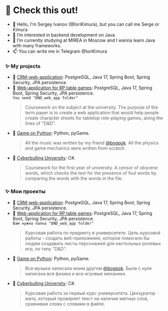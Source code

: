 # 🫢 Check this out!
- 👋 Hello, I'm Sergey Ivanov (@IoriKimura), but you can call me Serge or Kimura
- 👀 I’m interested in backend development on Java
- 🌱 I’m currently studying at MIREA in Moscow and I wanna learn Java with many frameworks.
- 📫 You can write me in Telegram @IoriKimura
### ✨ My projects
- 🐘 [CRM-web-application](https://github.com/IoriKimura/webappagain): PostgreSQL, Java 17, Spring Boot, Spring Security, JPA persistence. 
- 🐘 [Web-application for RP table games](https://github.com/IoriKimura/PostgreSQL-Practice): PostgreSQL, Java 17, Spring Boot, Spring Security, JPA persistence.  
`You need "DND_web_app folder"`  
  > Coursework on the subject at the university. The purpose of the term paper is to create a web application that would help people create character sheets for tabletop role-playing games, along the lines of "D&D".  
- 🐍 [Game on Python](https://github.com/IoriKimura/PythonGame): Python, pyGame.  
  > All the music was written by my friend [@bogpok](https://github.com/bogpok). All the physics and game mechanics were written from scratch.  
- 🤬 [Cyberbulling University](https://github.com/IoriKimura/CyberbullingUniversity): C#.  
  > Coursework for the first year of university. A censor of obscene words, which checks the text for the presence of foul words by comparing the words with the words in the file.

### ✨ Мои проекты
- 🐘 [CRM-web-application](https://github.com/IoriKimura/webappagain): PostgreSQL, Java 17, Spring Boot, Spring Security, JPA persistence. 
- 🐘 [Web-application for RP table games](https://github.com/IoriKimura/PostgreSQL-Practice): PostgreSQL, Java 17, Spring Boot, Spring Security, JPA persistence.  
`Вам нужна папка "DND_web_app folder"`  
  > Курсовая работа по предмету в университете. Цель курсовой работы - создать веб-приложение, которое помогало бы людям создавать листы персонажей для настольных ролевых игр, по типу "D&D".  
- 🐍 [Game on Python](https://github.com/IoriKimura/PythonGame): Python, pyGame.  
  > Вся музыка написала моим другом [@bogpok](https://github.com/bogpok). Была с нуля написана вся физика и все игровые механики.  
- 🤬 [Cyberbulling University](https://github.com/IoriKimura/CyberbullingUniversity): C#.  
  > Курсовая работа за первый курс университета. Цензуратор мата, который проверяет текст на наличие матных слов, сравнивая слова с словами в файле.

<!---
IoriKimura/IoriKimura is a ✨ special ✨ repository because its `README.md` (this file) appears on your GitHub profile.
You can click the Preview link to take a look at your changes.
--->

